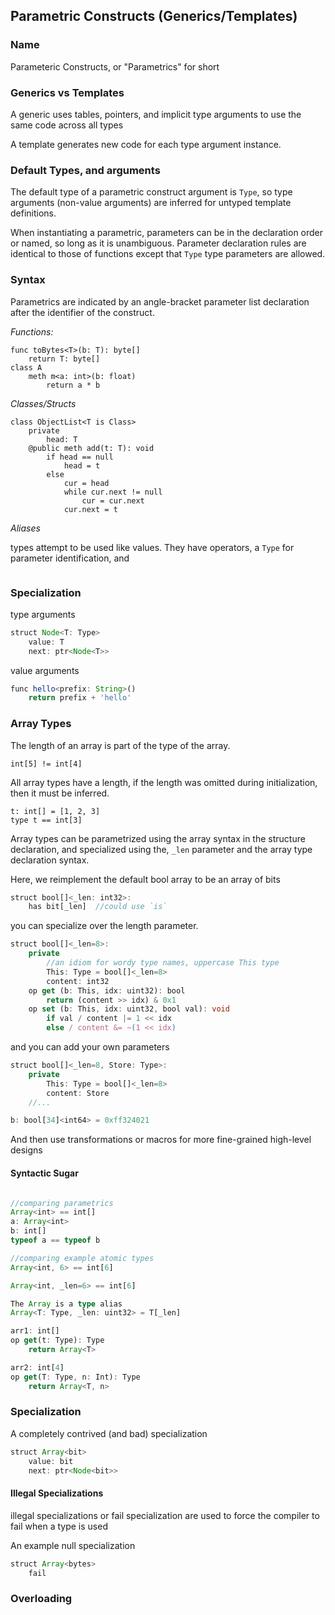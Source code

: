 
## Parametric Constructs (Generics/Templates)

### Name

Parameteric Constructs, or "Parametrics" for short

### Generics vs Templates

A generic uses tables, pointers, and implicit type arguments to use the 
same code across all types

A template generates new code for each type argument instance.

### Default Types, and arguments

The default type of a parametric construct argument is `Type`, so
type arguments (non-value arguments) are inferred for untyped template
definitions.

When instantiating a parametric, parameters can be in the declaration 
order or named, so long as it is unambiguous. Parameter declaration 
rules are identical to those of functions except that `Type` type 
parameters are allowed.

### Syntax

Parametrics are indicated by an angle-bracket parameter list
declaration after the identifier of the construct.

_Functions:_

```
func toBytes<T>(b: T): byte[]
    return T: byte[]
class A
    meth m<a: int>(b: float)
        return a * b
```

_Classes/Structs_

```
class ObjectList<T is Class>
    private 
        head: T
    @public meth add(t: T): void
        if head == null
            head = t
        else
            cur = head
            while cur.next != null
                cur = cur.next
            cur.next = t
```

_Aliases_

types attempt to be used like values. They have operators, a `Type` for
parameter identification, and 

```TypeScript
```


### Specialization

type arguments

```TypeScript
struct Node<T: Type>
    value: T
    next: ptr<Node<T>>
```

value arguments

```TypeScript
func hello<prefix: String>()
    return prefix + 'hello'
```

### Array Types

The length of an array is part of the type of the array.

```
int[5] != int[4]
```

All array types have a length, if the length was omitted during initialization, 
then it must be inferred.

```
t: int[] = [1, 2, 3]
type t == int[3]
```

Array types can be parametrized using the array syntax in the
structure declaration, and specialized using the, `_len` parameter
and the array type declaration syntax.

Here, we reimplement the default bool array to be an array of bits

```TypeScript
struct bool[]<_len: int32>:
    has bit[_len]  //could use `is`
```

you can specialize over the length parameter.

```TypeScript
struct bool[]<_len=8>:
    private
        //an idiom for wordy type names, uppercase This type
        This: Type = bool[]<_len=8>
        content: int32
    op get (b: This, idx: uint32): bool
        return (content >> idx) & 0x1
    op set (b: This, idx: uint32, bool val): void
        if val / content |= 1 << idx
        else / content &= ~(1 << idx)
```

and you can add your own parameters

```TypeScript
struct bool[]<_len=8, Store: Type>:
    private
        This: Type = bool[]<_len=8>
        content: Store
    //...

b: bool[34]<int64> = 0xff324021
```

And then use transformations or macros for more fine-grained
high-level designs


#### Syntactic Sugar

```TypeScript

//comparing parametrics
Array<int> == int[]
a: Array<int>
b: int[]
typeof a == typeof b

//comparing example atomic types
Array<int, 6> == int[6]

Array<int, _len=6> == int[6]

The Array is a type alias
Array<T: Type, _len: uint32> = T[_len]

arr1: int[]
op get(t: Type): Type
    return Array<T>

arr2: int[4]
op get(T: Type, n: Int): Type
    return Array<T, n>
```

### Specialization

A completely contrived (and bad) specialization

```TypeScript
struct Array<bit>
    value: bit
    next: ptr<Node<bit>>
```

#### Illegal Specializations

illegal specializations or fail specialization are used to force 
the compiler to fail when a type is used

An example null specialization

```TypeScript
struct Array<bytes>
    fail
```

### Overloading


